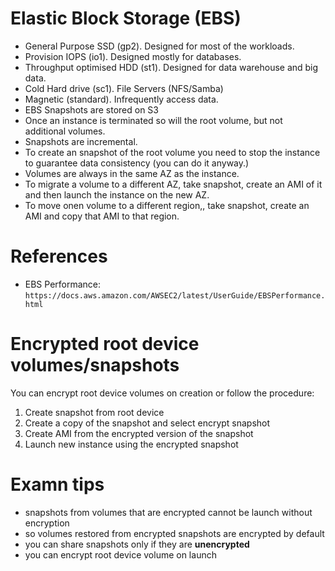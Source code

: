 # Elastic Block Storage (EBS)

- General Purpose SSD (gp2). Designed for most of the workloads.
- Provision IOPS (io1). Designed mostly for databases.
- Throughput optimised HDD (st1). Designed for data warehouse and big data.
- Cold Hard drive (sc1). File Servers (NFS/Samba)
- Magnetic (standard). Infrequently access data.
- EBS Snapshots are stored on S3
- Once an instance is terminated so will the root volume, but not additional volumes.
- Snapshots are incremental.
- To create an snapshot of the root volume you need to stop the instance to guarantee data consistency (you can do it anyway.)
- Volumes are always in the same AZ as the instance.
- To migrate a volume to a different AZ, take snapshot, create an AMI of it and then launch the instance on the new AZ.
- To move onen volume to a different region,, take snapshot, create an AMI and copy that AMI to that region.

# References
- EBS Performance: `https://docs.aws.amazon.com/AWSEC2/latest/UserGuide/EBSPerformance.html`

# Encrypted root device volumes/snapshots

You can encrypt root device volumes on creation or follow the procedure:

1. Create snapshot from root device
2. Create a copy of the snapshot and select encrypt snapshot
3. Create AMI from the encrypted version of the snapshot
4. Launch new instance using the encrypted snapshot


# Examn tips

- snapshots from volumes that are encrypted cannot be launch without encryption
- so volumes restored from encrypted snapshots are encrypted by default
- you can share snapshots only if they are **unencrypted**
- you can encrypt root device volume on launch
